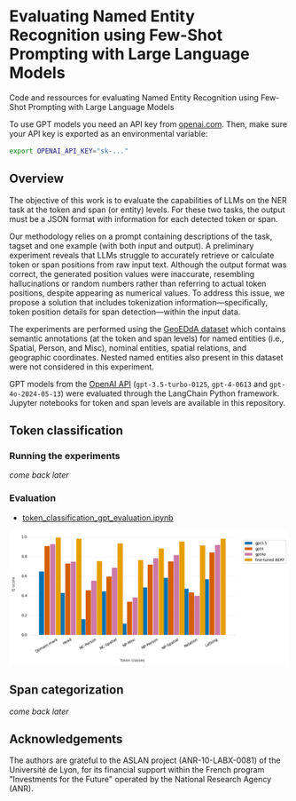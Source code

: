 # Evaluating Named Entity Recognition using Few-Shot Prompting with Large Language Models


Code and ressources for evaluating Named Entity Recognition using Few-Shot Prompting with Large Language Models



To use GPT models you need an API key from [openai.com](https://platform.openai.com/api-keys). 
Then, make sure your API key is exported as an environmental variable:

```sh
export OPENAI_API_KEY="sk-..."
```


## Overview

The objective of this work is to evaluate the capabilities of LLMs on the NER task at the token and span (or entity) levels. 
For these two tasks, the output must be a JSON format with information for each detected token or span.

Our methodology relies on a prompt containing descriptions of the task, tagset and one example (with both input and output). 
A preliminary experiment reveals that LLMs struggle to accurately retrieve or calculate token or span positions from raw input text. 
Although the output format was correct, the generated position values were inaccurate, resembling hallucinations or random numbers rather than referring to actual token positions, despite appearing as numerical values.
To address this issue, we propose a solution that includes tokenization information—specifically, token position details for span detection—within the input data.

The experiments are performed using the [GeoEDdA dataset](https://huggingface.co/datasets/GEODE/GeoEDdA) which contains semantic annotations (at the token and span levels) for named entities (i.e., Spatial, Person, and Misc), nominal entities, spatial relations, and geographic coordinates. Nested named entities also present in this dataset were not considered in this experiment.

GPT models from the [OpenAI API](https://openai.com) (`gpt-3.5-turbo-0125`, `gpt-4-0613` and `gpt-4o-2024-05-13`) were evaluated through the LangChain Python framework. 
Jupyter notebooks for token and span levels are available in this repository.


## Token classification

### Running the experiments

*come back later*

### Evaluation

* [token_classification_gpt_evaluation.ipynb](https://github.com/GEODE-project/ner-llm/blob/main/token_classification_gpt_evaluation.ipynb)


![Token classification evaluation](evaluations/token_classification_gpt_vs_bert_f1scores.png)


## Span categorization

*come back later*



## Acknowledgements

The authors are grateful to the ASLAN project (ANR-10-LABX-0081) of the Université de Lyon, for its financial support within the French program "Investments for the Future" operated by the National Research Agency (ANR).


